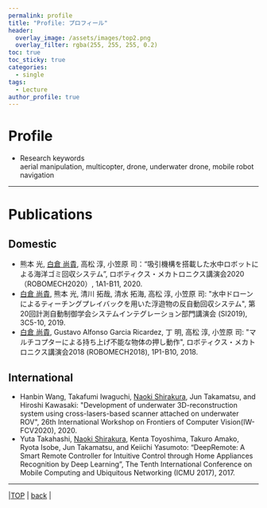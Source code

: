 ```yaml
---
permalink: profile
title: "Profile: プロフィール"
header:
  overlay_image: /assets/images/top2.png
  overlay_filter: rgba(255, 255, 255, 0.2)
toc: true
toc_sticky: true
categories:
  - single
tags:
  - Lecture
author_profile: true
---
```

# Profile
* Research keywords  
  aerial manipulation, multicopter, drone, underwater drone, mobile robot navigation
---

# Publications  
## Domestic
* 熊本 光, <ins>白倉 尚貴</ins>, 高松 淳, 小笠原 司：“吸引機構を搭載した水中ロボットによる海洋ゴミ回収システム”, ロボティクス・メカトロニクス講演会2020（ROBOMECH2020）, 1A1-B11, 2020.
* <ins>白倉 尚貴</ins>, 熊本 光, 清川 拓哉, 清水 拓海, 高松 淳, 小笠原 司: "水中ドローンによるティーチングプレイバックを用いた浮遊物の反自動回収システム", 第20回計測自動制御学会システムインテグレーション部門講演会 (SI2019), 3C5-10, 2019.
* <ins>白倉 尚貴</ins>, Gustavo Alfonso Garcia Ricardez, 丁 明, 高松 淳, 小笠原 司: "マルチコプターによる持ち上げ不能な物体の押し動作", ロボティクス・メカトロニクス講演会2018 (ROBOMECH2018), 1P1-B10, 2018.

## International
<!--* <ins>Naoki Shirakura</ins>, Gustavo Alfonso Garcia Ricardez, Jun Takamatsu and Tsukasa Ogasawara: "Design of the Reusable Controller for Pushing Unliftable Objects Using a Multicopter", Proceedings of the 2020 IEEE International Conference on Robotic Computing (IRC 2020), pp. xx-xx, 2020. 
* <ins>Naoki Shirakura</ins>, Takuya Kiyokawa, Hikaru Kumamoto, Jun Takamatsu, and Tsukasa Ogasawara: "Semi-automatic Collection of Marine Debris by Collaborating UAV and UUV", Proceedings of the 2020 IEEE International Conference on Robotic Computing (IRC 2020), pp. xx-xx, 2020.-->
* Hanbin Wang, Takafumi Iwaguchi, <ins>Naoki Shirakura</ins>, Jun Takamatsu, and Hiroshi Kawasaki: "Development of underwater 3D-reconstruction system using cross-lasers-based scanner attached on underwater ROV", 26th International Workshop on Frontiers of Computer Vision(IW-FCV2020), 2020.
* Yuta Takahashi, <ins>Naoki Shirakura</ins>, Kenta Toyoshima, Takuro Amako, Ryota Isobe, Jun Takamatsu, and Keiichi Yasumoto: “DeepRemote: A Smart Remote Controller for Intuitive Control through Home Appliances Recognition by Deep Learning”, The Tenth International Conference on Mobile Computing and Ubiquitous Networking (ICMU 2017), 2017.

---

|[TOP](/) | <a href="javascript:history.back()">back</a> |
